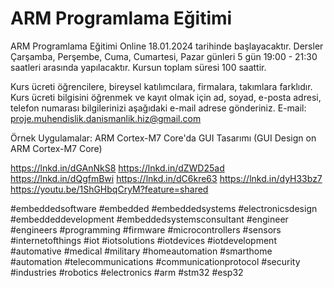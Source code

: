 # ARM Programlama Eğitimi


ARM Programlama Eğitimi Online 18.01.2024 tarihinde başlayacaktır. Dersler Çarşamba, Perşembe, Cuma, Cumartesi, Pazar günleri 5 gün 19:00 - 21:30 saatleri arasında yapılacaktır. Kursun toplam süresi 100 saattir.


Kurs ücreti öğrencilere, bireysel katılımcılara, firmalara, takımlara farklıdır. Kurs ücreti bilgisini öğrenmek ve kayıt olmak için ad, soyad, e-posta adresi, telefon numarası bilgilerinizi aşağıdaki e-mail adrese gönderiniz. 
E-mail: proje.muhendislik.danismanlik.hiz@gmail.com

Örnek Uygulamalar: ARM Cortex-M7 Core'da GUI Tasarımı (GUI Design on ARM Cortex-M7 Core)

https://lnkd.in/dGAnNkS8
https://lnkd.in/dZWD25ad
https://lnkd.in/dQgfmBwi
https://lnkd.in/dC6kre63
https://lnkd.in/dyH33bz7
https://youtu.be/1ShGHbqCryM?feature=shared

#embeddedsoftware #embedded #embeddedsystems #electronicsdesign #embeddeddevelopment #embeddedsystemsconsultant #engineer #engineers #programming #firmware #microcontrollers #sensors #internetofthings #iot #iotsolutions #iotdevices #iotdevelopment #automative #medical #military #homeautomation #smarthome #automation #telecommunications #communicationprotocol #security #industries #robotics #electronics #arm #stm32 #esp32
